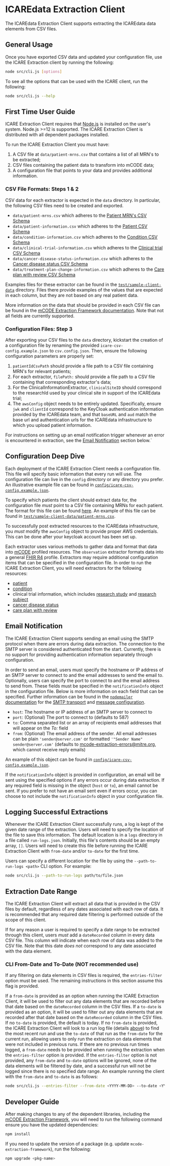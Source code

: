 # ICAREdata Extraction Client

The ICAREdata Extraction Client supports extracting the ICAREdata data elements from CSV files.

## General Usage

Once you have exported CSV data and updated your configuration file, use the ICARE Extraction client by running the following:

```bash
node src/cli.js [options]
```

To see all the options that can be used with the ICARE client, run the following:

```bash
node src/cli.js --help
```

## First Time User Guide

ICARE Extraction Client requires that [Node.js](https://nodejs.org/en/) is installed on the user's system. Node.js >=12 is supported. The ICARE Extraction Client is distributed with all dependent packages installed.

To run the ICARE Extraction Client you must have:

1. A CSV file at `data/patient-mrns.csv` that contains a list of all MRN's to be extracted;
2. CSV files containing the patient data to transform into mCODE data;
3. A configuration file that points to your data and provides additional information.

### CSV File Formats: Steps 1 & 2

CSV data for each extractor is expected in the `data` directory. In particular, the following CSV files need to be created and exported.

- `data/patient-mrns.csv` which adheres to the [Patient MRN's CSV Schema](https://github.com/mcode/mcode-extraction-framework/blob/master/docs/patient-mrns.csv)
- `data/patient-information.csv` which adheres to the [Patient CSV Schema](https://github.com/mcode/mcode-extraction-framework/blob/master/docs/patient.csv)
- `data/condition-information.csv` which adheres to the [Condition CSV Schema](https://github.com/mcode/mcode-extraction-framework/blob/master/docs/condition.csv)
- `data/clinical-trial-information.csv` which adheres to the [Clinical trial CSV Schema](https://github.com/mcode/mcode-extraction-framework/blob/master/docs/clinical-trial-information.csv)
- `data/cancer-disease-status-information.csv` which adheres to the [Cancer disease status CSV Schema](https://github.com/mcode/mcode-extraction-framework/blob/master/docs/cancer-disease-status.csv)
- `data/treatment-plan-change-information.csv` which adheres to the [Care plan with review CSV Schema](https://github.com/mcode/mcode-extraction-framework/blob/master/docs/treatment-plan-change.csv)

Examples files for these extractor can be found in the [`test/sample-client-data`](test/sample-client-data) directory. Files there provide examples of the values that are expected in each column, but they are not based on any real patient data.

More information on the data that should be provided in each CSV file can be found in the [mCODE Extraction Framework documentation](https://github.com/mcode/mcode-extraction-framework/blob/master/docs/CSV_Templates_20200806.xlsx). Note that not all fields are currently supported.

### Configuration Files: Step 3

After exporting your CSV files to the `data` directory, kickstart the creation of a configuration file by renaming the provided `icare-csv-config.example.json` to `csv.config.json`. Then, ensure the following configuration parameters are properly set:

1. `patientIdCsvPath` should provide a file path to a CSV file containing MRN's for relevant patients;
2. For each extractor, `filePath:` should provide a file path to a CSV file containing that corresponding extractor's data;
3. For the ClinicalInformationExtractor, `clinicalSiteID` should correspond to the researchId used by your clinical site in support of the ICAREdata trial;
4. The `awsConfig` object needs to be entirely updated. Specifically, ensure `jwk` and `clientId` correspond to the KeyCloak authentication information provided by the ICAREdata team, and that `baseURL` and `aud` match the base url and authentication urls for the ICAREdata infrastructure to which you upload patient information.

For instructions on setting up an email notification trigger whenever an error is encountered in extraction, see the [Email Notification](#Email-Notification) section below.`

## Configuration Deep Dive

Each deployment of the ICARE Extraction Client needs a configuration file. This file will specify basic information that every run will use. The configuration file can live in the `config` directory or any directory you prefer. An illustrative example file can be found in [`config/icare-csv-config.example.json`](config/icare-csv-config.example.json).

To specify which patients the client should extract data for, the configuration file _must_ point to a CSV file containing MRNs for each patient. The format for this file can be found [here](https://github.com/mcode/mcode-extraction-framework/blob/master/docs). An example of this file can be found in [`test/sample-client-data/patient-mrns.csv`](test/sample-client-data/patient-mrns.csv).

To successfully post extracted resources to the ICAREdata infrastructure, you _must_ modify the `awsConfig` object to provide proper AWS credentials. This can be done after your keycloak account has been set up.

Each extractor uses various methods to gather data and format that data into [mCODE](http://hl7.org/fhir/us/mcode/index.html) profiled resources. The `observation` extractor formats data into a general [FHIR R4](http://hl7.org/fhir/R4) profile. Extractors may require additional configuration items that can be specified in the configuration file. In order to run the ICARE Extraction Client, you will need extractors for the following resources:

- [patient](http://www.hl7.org/fhir/patient.html)
- [condition](http://www.hl7.org/fhir/condition.html)
- clinical trial information, which includes [research study](https://www.hl7.org/fhir/researchstudy.html) and [research subject](https://www.hl7.org/fhir/researchsubject.html)
- [cancer disease status](http://hl7.org/fhir/us/mcode/StructureDefinition-mcode-cancer-disease-status.html)
- [care plan with review](http://standardhealthrecord.org/guides/icare/StructureDefinition-icare-care-plan-with-review.html)

## Email Notification

The ICARE Extraction Client supports sending an email using the SMTP protocol when there are errors during data extraction.
The connection to the SMTP server is considered authenticated from the start. Currently, there is no support for providing authentication information separately through configuration.

In order to send an email, users must specify the hostname or IP address of an SMTP server to connect to and the email addresses to send the email to. Optionally, users can specify the port to connect to and the email address to send from. These fields must be specified in the `notificationInfo` object in the configuration file. Below is more information on each field that can be specified. Further information can be found in the [`nodemailer` documentation](https://nodemailer.com/) for the [SMTP transport](https://nodemailer.com/smtp/) and [message configuration](https://nodemailer.com/message/).

- `host`: The hostname or IP address of an SMTP server to connect to
- `port`: (Optional) The port to connect to (defaults to 587)
- `to`: Comma separated list or an array of recipients email addresses that will appear on the _To:_ field
- `from`: (Optional) The email address of the sender. All email addresses can be plain `'sender@server.com'` or formatted `'"Sender Name" sender@server.com'` (defaults to mcode-extraction-errors@mitre.org, which cannot receive reply emails)

An example of this object can be found in [`config/icare-csv-config.example.json`](config/icare-csv-config.example.json).

If the `notificationInfo` object is provided in configuration, an email will be sent using the specified options if any errors occur during data extraction. If any required field is missing in the object (`host` or `to`), an email cannot be sent. If you prefer to not have an email sent even if errors occur, you can choose to not include the `notificationInfo` object in your configuration file.

## Logging Successful Extractions

Whenever the ICARE Extraction Client successfully runs, a log is kept of the given date range of the extraction. Users will need to specify the location of the file to save this information. The default location is in a `logs` directory in a file called `run-logs.json`. Initially, this file's contents should be an empty array, `[]`. Users will need to create this file before running the ICARE Extraction Client with `from-date` and/or `to-date` for the first time.

Users can specify a different location for the file by using the `--path-to-run-logs <path>` CLI option. For example:

```bash
node src/cli.js --path-to-run-logs path/to/file.json
```

## Extraction Date Range

The ICARE Extraction Client will extract all data that is provided in the CSV files by default, regardless of any dates associated with each row of data. It is recommended that any required date filtering is performed outside of the scope of this client.

If for any reason a user is required to specify a date range to be extracted through this client, users _must_ add a `dateRecorded` column in every data CSV file. This column will indicate when each row of data was added to the CSV file. Note that this date _does not_ correspond to any date associated with the data element.

### CLI From-Date and To-Date (NOT recommended use)

If any filtering on data elements in CSV files is required, the `entries-filter` option must be used. The remaining instructions in this section assume this flag is provided.

If a `from-date` is provided as an option when running the ICARE Extraction Client, it will be used to filter out any data elements that are recorded before that date based on the `dateRecorded` column in the CSV files. If a `to-date` is provided as an option, it will be used to filter out any data elements that are recorded after that date based on the `dateRecorded` column in the CSV files. If no `to-date` is provided, the default is today. If no `from-date` is provided, the ICARE Extraction Client will look to a run log file (details [above](#Logging-Successful-Extractions)) to find the most recent run and use the `to-date` of that run as the `from-date` for the current run, allowing users to only run the extraction on data elements that were not included in previous runs. If there are no previous run times logged, a `from-date` needs to be provided when running the extraction when the `entries-filter` option is provided. If the `entries-filter` option is not provided, any `from-date` and `to-date` options will be ignored, none of the data elements will be filtered by date, and a successful run will not be logged since there is no specified date range. An example running the client with the `from-date` and `to-date` is as follows:

```bash
node src/cli.js --entries-filter --from-date <YYYY-MM-DD> --to-date <YYYY-MM-DD> --path-to-config <path-to-config-file>
```

## Developer Guide

After making changes to any of the dependent libraries, including the [mCODE Extraction Framework](https://github.com/mcode/mcode-extraction-framework), you will need to run the following command ensure you have the updated dependencies:

```bash
npm install
```

If you need to update the version of a package (e.g. update `mcode-extraction-framework`), run the following:

```bash
npm upgrade <pkg-name>
```
